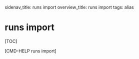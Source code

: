 sidenav_title: runs import
overview_title: runs import
tags: alias

# runs import

[TOC]

[CMD-HELP runs import]
